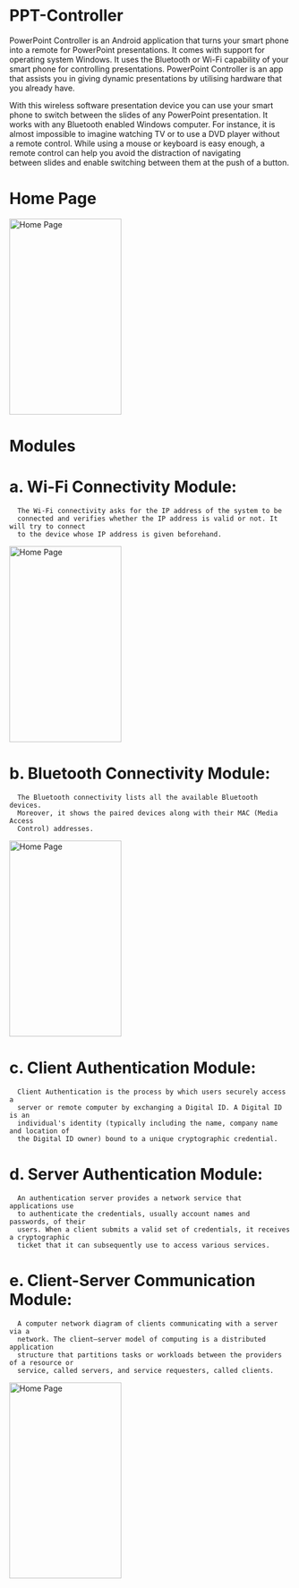 # PPT-Controller
PowerPoint Controller is an Android application that turns your smart phone into a remote for PowerPoint presentations. It comes with support for operating system Windows. It uses the Bluetooth or Wi-Fi capability of your smart phone for controlling presentations. PowerPoint Controller is an app that assists you in giving dynamic presentations by utilising hardware that you already have.


With this wireless software presentation device you can use your smart phone to switch between the slides of any PowerPoint presentation. It works with any Bluetooth enabled Windows computer. For instance, it is almost impossible to imagine watching TV or to use a DVD player without a remote control. While using a mouse or keyboard is easy enough, a remote control can help you avoid the distraction of navigating between slides and enable switching between them at the push of a button.

# Home Page
<img src="https://github.com/PradeepTammali/PPT-Controller/blob/master/Screens/HomePage.png" alt="Home Page" width="200" height="350">


# Modules
   # a. Wi-Fi Connectivity Module:
      The Wi-Fi connectivity asks for the IP address of the system to be
      connected and verifies whether the IP address is valid or not. It will try to connect
      to the device whose IP address is given beforehand.
<img src="https://github.com/PradeepTammali/PPT-Controller/blob/master/Screens/WiFiConnectivityPage.png" alt="Home Page" width="200" height="350">
      
   # b. Bluetooth Connectivity Module:
      The Bluetooth connectivity lists all the available Bluetooth devices.
      Moreover, it shows the paired devices along with their MAC (Media Access
      Control) addresses.
<img src="https://github.com/PradeepTammali/PPT-Controller/blob/master/Screens/BluetoothConnectivityPage.png" alt="Home Page" width="200" height="350">
      
   # c. Client Authentication Module:
      Client Authentication is the process by which users securely access a
      server or remote computer by exchanging a Digital ID. A Digital ID is an
      individual's identity (typically including the name, company name and location of
      the Digital ID owner) bound to a unique cryptographic credential.
   # d. Server Authentication Module:
      An authentication server provides a network service that applications use
      to authenticate the credentials, usually account names and passwords, of their
      users. When a client submits a valid set of credentials, it receives a cryptographic
      ticket that it can subsequently use to access various services.
   # e. Client-Server Communication Module:
      A computer network diagram of clients communicating with a server via a
      network. The client–server model of computing is a distributed application
      structure that partitions tasks or workloads between the providers of a resource or
      service, called servers, and service requesters, called clients.
<img src="https://github.com/PradeepTammali/PPT-Controller/blob/master/Screens/ControlsPage.png" alt="Home Page" width="200" height="350">
